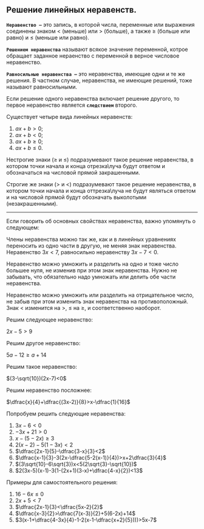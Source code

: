 ## Решение линейных неравенств.

**`Неравенство –`** это запись, в которой числа, переменные или выражения соединены знаком $<$ (меньше) или $>$ (больше), а также $\geq$ (больше или равно) и $\leq$ (меньше или равно).

**`Решением неравенства`** называют всякое значение переменной, котрое обращает заданное нераенство с переменной в верное числовое неравенство.

**`Равносильные неравенства –`** это неравенства, имеющие одни и те же решения. В частном случае, неравенства, не имеющие решений, тоже называют равносильными.

Если решение одного неравенства включает решение другого, то первое неравенство является **`следствием`** второго. 

Существует четыре вида линейных неравенств:

1) $ax+b>0$;
2) $ax+b<0$;
3) $ax+b\geq 0$;
4) $ax+b\leq 0$.

Нестрогие знаки ($\geq$ и $\leq$) подразумевают такое решение неравенства, в котором точки начала и конца отрезка\луча будут ответом и обозначаться на числовой прямой закрашенными.

Строгие же знаки ($>$ и $<$) подразумевают такое решение неравенства, в котором точки начала и конца оттрезка\луча не будут являться ответом и на числовой прямой будут обозначать выколотыми (незакрашенными).

***
Если говорить об основных свойствах неравенства, важно упомянуть о следующем:

Члены неравенства можно так же, как и в линейных уравнениях переносить из одно части в другую, не меняя знак неравенства.
Неравенство $3x<7$, равносильно неравенству $3x-7<0$.

Неравенство можно умножить и разделить на одно и тоже число большее нуля, не изменив при этом знак неравенства. Нужно не забывать, что обязательно надо умножать или делить обе части неравенства.

Неравенство можно умножить или разделить на отрицательное число, не забыв при этом изменить знак неравенства на противоположный. Знак $<$ изменится на $>$, $\leq$ на $\geq$, и соответственно наоборот.

Решим следующее неравенство:

$2x-5>9$

Решим другое неравенство:

$5a-12 \geq a+14$

Решим такое неравенство:

$(3-\sqrt{10})(2x-7)<0$

Решим неравенство посложнее:

$\dfrac{x}{4}+\dfrac{(3x-2)}{8}>x-\dfrac{1}{16}$

Попробуем решить следующие неравенства:

1) $3x-6<0$
2) $-3x+21>0$
3) $x-(5-2x) \geq 3$
4) $2(x-2)-5(1-3x)<2$
5) $\dfrac{2x-1}{5}-\dfrac{3-x}{3}<2$
6) $\dfrac{x-1}{3}-3(2x-\dfrac{5-2(x-1)}{4})>x+2\dfrac{3}{4}$
7) $(3\sqrt{10}-6\sqrt{3})x<5(2\sqrt{3}-\sqrt{10})$
8) $2(3x-5)(x-1)-3(1-(2x+1)(3-x)+\dfrac{4-x}{2})<13$

Примеры для самостоятельного решения:

1) $16-6x \leq 0$
2) $2x+5<7$
3) $\dfrac{2x-1}{3}<\dfrac{5x-2}{2}$
4) $\dfrac{x-3}{2}>\dfrac{7(x-3)}{2}+5(6-2x)+14$
5) $3(x-1+\dfrac{4-3x}{4}-1-2(x-1-\dfrac{x+2}{5})))>5x-7$